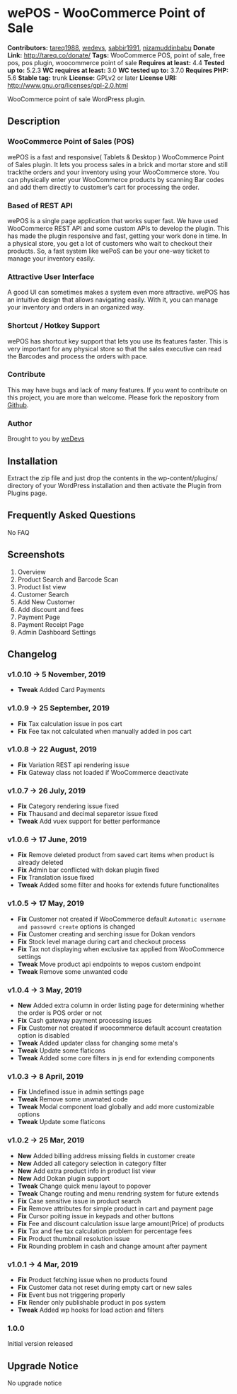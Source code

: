 # wePOS - WooCommerce Point of Sale #
**Contributors:** [tareq1988](https://profiles.wordpress.org/tareq1988), [wedevs](https://profiles.wordpress.org/wedevs), [sabbir1991](https://profiles.wordpress.org/sabbir1991), [nizamuddinbabu](https://profiles.wordpress.org/nizamuddinbabu)
**Donate Link:** http://tareq.co/donate/
**Tags:** WooCommerce POS, point of sale, free pos, pos plugin, woocommerce point of sale
**Requires at least:** 4.4
**Tested up to:** 5.2.3
**WC requires at least:** 3.0
**WC tested up to:** 3.7.0
**Requires PHP:** 5.6
**Stable tag:** trunk
**License:** GPLv2 or later
**License URI:** http://www.gnu.org/licenses/gpl-2.0.html

WooCommerce point of sale WordPress plugin.

## Description ##

### WooCommerce Point of Sales (POS) ###
wePOS is a fast and responsive( Tablets & Desktop ) WooCommerce Point of Sales plugin. It lets you process sales in a brick and mortar store and still trackthe orders and your inventory using your WooCommerce store. You can physically enter your WooCommerce products by scanning Bar codes and add them directly to customer’s cart for processing the order.

### Based of REST API ###
wePOS is a single page application that works super fast. We have used WooCommerce REST API and some custom APIs to develop the plugin. This has made the plugin responsive and fast, getting your work done in time. In a physical store, you get a lot of customers who wait to checkout their products. So, a fast system like wePoS can be your one-way ticket to manage your inventory easily.

### Attractive User Interface ###
A good UI can sometimes makes a system even more attractive. wePOS has an intuitive design that allows navigating easily. With it, you can manage your inventory and orders in an organized way.

### Shortcut / Hotkey Support ###
wePOS has shortcut key support that lets you use its features faster. This is very important for any physical store so that the sales executive can read the Barcodes and process the orders with pace.

### Contribute ###
This may have bugs and lack of many features. If you want to contribute on this project, you are more than welcome. Please fork the repository from [Github](https://github.com/weDevsOfficial/wepos).

### Author ###
Brought to you by [weDevs](http://wedevs.com)

## Installation ##

Extract the zip file and just drop the contents in the wp-content/plugins/ directory of your WordPress installation and then activate the Plugin from Plugins page.

## Frequently Asked Questions ##
No FAQ

## Screenshots ##
1. Overview
2. Product Search and Barcode Scan
3. Product list view
4. Customer Search
5. Add New Customer
6. Add discount and fees
7. Payment Page
8. Payment Receipt Page
9. Admin Dashboard Settings

## Changelog ##

### v1.0.10 -> 5 November, 2019 ###
- **Tweak**   Added Card Payments 

### v1.0.9 -> 25 September, 2019 ###
- **Fix**   Tax calculation issue in pos cart
- **Fix**   Fee tax not calculated when manually added in pos cart

### v1.0.8 -> 22 August, 2019 ###
- **Fix**   Variation REST api rendering issue
- **Fix**   Gateway class not loaded if WooCommerce deactivate

### v1.0.7 -> 26 July, 2019 ###
- **Fix**   Category rendering issue fixed
- **Fix**   Thausand and decimal separetor issue fixed
- **Tweak** Add vuex support for better performance

### v1.0.6 -> 17 June, 2019 ###
- **Fix**   Remove deleted product from saved cart items when product is already deleted
- **Fix**   Admin bar conflicted with dokan plugin fixed
- **Fix**   Translation issue fixed
- **Tweak** Added some filter and hooks for extends future functionalites

### v1.0.5 -> 17 May, 2019 ###
- **Fix**   Customer not created if WooCommerce default `Automatic username and passowrd create` options is changed
- **Fix**   Customer creating and serching issue for Dokan vendors
- **Fix**   Stock level manage during cart and checkout process
- **Fix**   Tax not displaying when exclusive tax applied from WooCommerce settings
- **Tweak** Move product api endpoints to wepos custom endpoint
- **Tweak** Remove some unwanted code

### v1.0.4 -> 3 May, 2019 ###
- **New**   Added extra column in order listing page for determining whether the order is POS order or not
- **Fix**   Cash gateway payment processing issues
- **Fix**   Customer not created if woocommerce default account creatation option is disabled
- **Tweak** Added updater class for changing some meta's
- **Tweak** Update some flaticons
- **Tweak** Added some core filters in js end for extending components

### v1.0.3 -> 8 April, 2019 ###
- **Fix**   Undefined issue in admin settings page
- **Tweak** Remove some unwnated code
- **Tweak** Modal component load globally and add more customizable options
- **Tweak** Update some flaticons

### v1.0.2 -> 25 Mar, 2019 ###
- **New**   Added billing address missing fields in customer create
- **New**   Added all category selection in category filter
- **New**   Add extra product info in product list view
- **New**   Add Dokan plugin support
- **Tweak** Change quick menu layout to popover
- **Tweak** Change routing and menu rendring system for future extends
- **Fix**   Case sensitive issue in product search
- **Fix**   Remove attributes for simple product in cart and payment page
- **Fix**   Cursor poiting issue in keypads and other buttons
- **Fix**   Fee and discount calculation issue large amount(Price) of products
- **Fix**   Tax and fee tax calculation problem for percentage fees
- **Fix**   Product thumbnail resolution issue
- **Fix**   Rounding problem in cash and change amount after payment

### v1.0.1 -> 4 Mar, 2019 ###
- **Fix**    Product fetching issue when no products found
- **Fix**    Customer data not reset during empty cart or new sales
- **Fix**    Event bus not triggering properly
- **Fix**    Render only publishable product in pos system
- **Tweak**  Added wp hooks for load action and filters

### 1.0.0 ###
Initial version released

## Upgrade Notice ##
No upgrade notice
